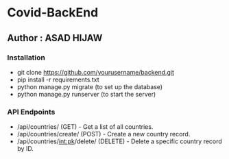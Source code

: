 # Covid-BackEnd
## Author : ASAD HIJAW

### Installation
 - git clone https://github.com/yourusername/backend.git
 - pip install -r requirements.txt
 - python manage.py migrate (to set up the database)
 - python manage.py runserver (to start the server)
 
### API Endpoints
- /api/countries/ (GET) - Get a list of all countries.
- /api/countries/create/ (POST) - Create a new country record.
- /api/countries/<int:pk>/delete/ (DELETE) - Delete a specific country record by ID.

